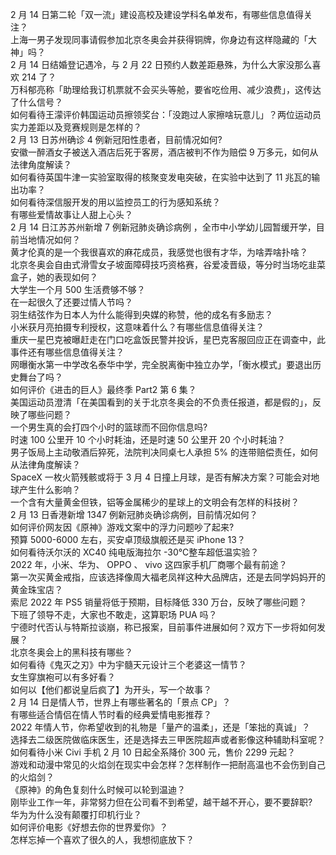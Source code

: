 2 月 14 日第二轮「双一流」建设高校及建设学科名单发布，有哪些信息值得关注？  
上海一男子发现同事请假参加北京冬奥会并获得铜牌，你身边有这样隐藏的「大神」吗？  
2 月 14 日结婚登记遇冷，与 2 月 22 日预约人数差距悬殊，为什么大家没那么喜欢 214 了？  
万科郁亮称「助理给我订机票就不会买头等舱，要省吃俭用、减少浪费」，这传达了什么信号？  
如何看待王濛评价韩国运动员擦领奖台：「没跑过人家擦啥玩意儿」？两位运动员实力差距以及竞赛规则是怎样的？  
2 月 13 日苏州确诊 4 例新冠阳性患者，目前情况如何?  
安徽一醉酒女子被送入酒店后死于客房，酒店被判不作为赔偿 9 万多元，如何从法律角度解读？  
如何看待英国牛津一实验室取得的核聚变发电突破，在实验中达到了 11 兆瓦的输出功率？  
如何看待深信服开发的用以监控员工的行为感知系统？  
有哪些爱情故事让人甜上心头？  
2 月 14 日江苏苏州新增 7 例新冠肺炎确诊病例 ，全市中小学幼儿园暂缓开学，目前当地情况如何？  
黄才伦真的是一个我很喜欢的麻花成员，我感觉也很有才华，为啥弄啥扑啥？  
北京冬奥会自由式滑雪女子坡面障碍技巧资格赛，谷爱凌晋级，等分时当场吃韭菜盒子，她的表现如何？  
大学生一个月 500 生活费够不够？  
在一起很久了还要过情人节吗？  
羽生结弦作为日本人为什么能得到央媒的称赞，他的成名有多励志？  
小米获月亮拍摄专利授权，这意味着什么？有哪些信息值得关注？  
重庆一星巴克被曝赶走在门口吃盒饭民警并投诉，星巴克客服回应正在调查中，此事件还有哪些信息值得关注？  
网曝衡水第一中学改名泰华中学，完全脱离衡中独立办学，「衡水模式」要退出历史舞台了吗？  
如何评价《进击的巨人》最终季 Part2 第 6 集？  
美国运动员澄清「在美国看到的关于北京冬奥会的不负责任报道，都是假的」，反映了哪些问题？  
一个男生真的会打四个小时的篮球而不回你信息吗?  
时速 100 公里开 10 个小时耗油，还是时速 50 公里开 20 个小时耗油？  
男子饭局上主动敬酒后猝死，法院判决同桌七人承担 5% 的连带赔偿责任，如何从法律角度解读？  
SpaceX 一枚火箭残骸或将于 3 月 4 日撞上月球，是否有解决方案？可能会对地球产生什么影响？  
一个含有大量黄金但铁，铝等金属稀少的星球上的文明会有怎样的科技树？  
2 月 13 日香港新增 1347 例新冠肺炎确诊病例，目前情况如何？  
如何评价网友因《原神》游戏文案中的浮力问题吵了起来?  
预算 5000-6000 左右，买安卓顶级旗舰还是买 iPhone 13？  
如何看待沃尔沃的 XC40 纯电版海拉尔 -30℃整车超低温实验？  
2022 年，小米、华为、 OPPO 、 vivo 这四家手机厂商哪个最有前途？  
第一次买黄金戒指，应该选择像周大福老凤祥这种大品牌店，还是去同学妈妈开的黄金珠宝店？  
索尼 2022 年 PS5 销量将低于预期，目标降低 330 万台，反映了哪些问题？  
下班了领导不走，大家也不敢走，这算职场 PUA 吗？  
宁德时代否认与特斯拉谈崩，称已报案，目前事件进展如何？双方下一步将如何发展？  
北京冬奥会上的黑科技有哪些？  
如何看待《鬼灭之刃》中为宇髓天元设计三个老婆这一情节？  
女生穿旗袍可以有多好看？  
如何以【他们都说皇后疯了】为开头，写一个故事？  
2 月 14 日是情人节，世界上有哪些著名的「景点 CP」？  
有哪些适合情侣在情人节时看的经典爱情电影推荐？  
2022 年情人节，你希望收到的礼物是「量产的温柔」，还是「笨拙的真诚」？  
选择去二级医院做临床医生，还是选择去三甲医院超声或者影像这种辅助科室呢？  
如何看待小米 Civi 手机 2 月 10 日起全系降价 300 元，售价 2299 元起？  
游戏和动漫中常见的火焰剑在现实中会怎样？怎样制作一把耐高温也不会伤到自己的火焰剑？  
《原神》的角色复刻什么时候可以轮到温迪？  
刚毕业工作一年，非常努力但在公司看不到希望，越干越不开心，要不要辞职?  
华为为什么没有颠覆打印机行业？  
如何评价电影《好想去你的世界爱你》？  
怎样忘掉一个喜欢了很久的人，我想彻底放下？  
